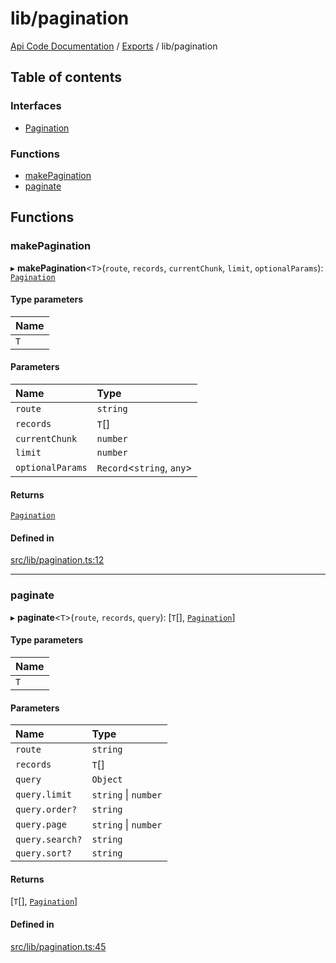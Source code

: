 # lib/pagination
 
[Api Code Documentation](../README.md) / [Exports](../modules.md) / lib/pagination

## Table of contents

### Interfaces

- [Pagination](../interfaces/lib_pagination.Pagination.md)

### Functions

- [makePagination](lib_pagination.md#makepagination)
- [paginate](lib_pagination.md#paginate)

## Functions

### makePagination

▸ **makePagination**\<`T`\>(`route`, `records`, `currentChunk`, `limit`, `optionalParams`): [`Pagination`](../interfaces/lib_pagination.Pagination.md)

#### Type parameters

| Name |
| :------ |
| `T` |

#### Parameters

| Name | Type |
| :------ | :------ |
| `route` | `string` |
| `records` | `T`[] |
| `currentChunk` | `number` |
| `limit` | `number` |
| `optionalParams` | `Record`\<`string`, `any`\> |

#### Returns

[`Pagination`](../interfaces/lib_pagination.Pagination.md)

#### Defined in

[src/lib/pagination.ts:12](https://github.com/openkfw/TruBudget/blob/1602d8b/api/src/lib/pagination.ts#L12)

___

### paginate

▸ **paginate**\<`T`\>(`route`, `records`, `query`): [`T`[], [`Pagination`](../interfaces/lib_pagination.Pagination.md)]

#### Type parameters

| Name |
| :------ |
| `T` |

#### Parameters

| Name | Type |
| :------ | :------ |
| `route` | `string` |
| `records` | `T`[] |
| `query` | `Object` |
| `query.limit` | `string` \| `number` |
| `query.order?` | `string` |
| `query.page` | `string` \| `number` |
| `query.search?` | `string` |
| `query.sort?` | `string` |

#### Returns

[`T`[], [`Pagination`](../interfaces/lib_pagination.Pagination.md)]

#### Defined in

[src/lib/pagination.ts:45](https://github.com/openkfw/TruBudget/blob/1602d8b/api/src/lib/pagination.ts#L45)
